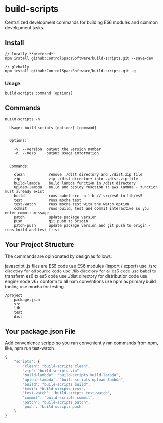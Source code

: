 # build-scripts

Centralized development commands for building ES6 modules and common development tasks.

## Install

```
// locally **prefered**
npm install github:ControlSpaceSoftware/build-scripts.git --save-dev

// globally
npm install github:ControlSpaceSoftware/build-scripts.git -g
```

### Usage

```
build-scripts command [options]
```

## Commands

```
build-scripts -h

  Usage: build-scripts [options] [command]


  Options:

    -V, --version  output the version number
    -h, --help     output usage information


  Commands:

    clean           remove ./dist directory and ./dist.zip file
    zip             zip ./dist directory into ./dist.zip file
    build-lambda    build lambda function in /dist directory
    upload-lambda   build and deploy function to aws lambda - function must already exist
    build           runs babel src -o lib // src/es6 to lib/es5
    test            runs mocha test
    test-watch      runs mocha test with the watch option
    commit          runs build, test and commit interactive so you enter commit message
    patch           update package version
    push            git push to origin
    patch-push      update package version and git push to origin - runs build and test first

```

## Your Project Structure

The commands are opinionated by design as follows:

javascript .js files are ES6 code
use ES6 modules (import / export)
use ./src directory for all source code
use ./lib directory for all es5 code
use babel to transform es6 to es5 code
use ./dist directory for distribution code
use engine node v6+
conform to all npm conventions
use npm as primary build tooling
use mocha for testing

```
/project
	package.json
	src
	lib
	test
	dist

```

## Your package.json File

Add convenience scripts so you can conveniently run commands from npm, like, npm run test-watch.

```javascript
{
    "scripts": {
        "clean": "build-scripts clean",
        "zip": "build-scripts zip",
        "build-lambda": "build-scripts build-lambda",
        "upload-lambda": "build-scripts upload-lambda",
        "build": "build-scripts build",
        "test": "build-scripts test",
        "test-watch": "build-scripts test-watch",
        "commit": "build-scripts commit",
        "patch": "build-scripts patch",
        "push": "build-scripts push"
    }
}
```